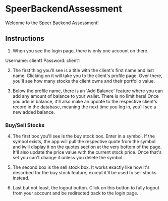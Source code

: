 # SpeerBackendAssessment

Welcome to the Speer Backend Assessment!

## Instructions

1. When you see the login page, there is only one account on there.

Username: client1
Password: client1

2. The first thing you'll see is a title with the client's first name and last name. Clicking on it will take you to the client's profile page. Over there, you'll see how many stocks the client owns and their portfolio value.

3. Below the profile name, there is an 'Add Balance' feature where you can add any amount of balance to your wallet. There is no limit here! Once you add in balance, it'll also make an update to the respective client's record in the database, meaning the next time you log in, you'll see a new added balance.

### Buy/Sell Stocks

4. The first box you'll see is the buy stock box. Enter in a symbol. If the symbol exists, the app will pull the respective quote from the symbol and iwill display it on the quotes section at the very bottom of the page. It'll also update the price value with the current stock price. Once that's set you can't change it unless you delete the symbol.

5. The second box is the sell stock box. It works exactly like how it's described for the buy stock feature, except it'll be used to sell stocks instead.

6. Last but not least, the logout button. Click on this button to fully logout from your account and be redirected back to the login page.
